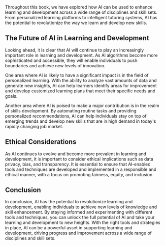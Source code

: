 

Throughout this book, we have explored how AI can be used to enhance learning and development across a wide range of disciplines and skill sets. From personalized learning platforms to intelligent tutoring systems, AI has the potential to revolutionize the way we learn and develop new skills.

The Future of AI in Learning and Development
--------------------------------------------

Looking ahead, it is clear that AI will continue to play an increasingly important role in learning and development. As AI algorithms become more sophisticated and accessible, they will enable individuals to push boundaries and achieve new levels of innovation.

One area where AI is likely to have a significant impact is in the field of personalized learning. With the ability to analyze vast amounts of data and generate new insights, AI can help learners identify areas for improvement and develop customized learning plans that meet their specific needs and goals.

Another area where AI is poised to make a major contribution is in the realm of skills development. By automating routine tasks and providing personalized recommendations, AI can help individuals stay on top of emerging trends and develop new skills that are in high demand in today's rapidly changing job market.

Ethical Considerations
----------------------

As AI continues to evolve and become more prevalent in learning and development, it is important to consider ethical implications such as data privacy, bias, and transparency. It is essential to ensure that AI-enabled tools and techniques are developed and implemented in a responsible and ethical manner, with a focus on promoting fairness, equity, and inclusion.

Conclusion
----------

In conclusion, AI has the potential to revolutionize learning and development, enabling individuals to achieve new levels of knowledge and skill enhancement. By staying informed and experimenting with different tools and techniques, you can unlock the full potential of AI and take your learning and development to new heights. With the right tools and strategies in place, AI can be a powerful asset in supporting learning and development, driving progress and improvement across a wide range of disciplines and skill sets.
